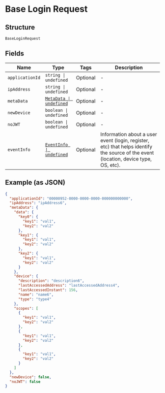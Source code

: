 
# Base Login Request

## Structure

`BaseLoginRequest`

## Fields

| Name | Type | Tags | Description |
|  --- | --- | --- | --- |
| `applicationId` | `string \| undefined` | Optional | - |
| `ipAddress` | `string \| undefined` | Optional | - |
| `metaData` | [`MetaData \| undefined`](../../doc/models/meta-data.md) | Optional | - |
| `newDevice` | `boolean \| undefined` | Optional | - |
| `noJWT` | `boolean \| undefined` | Optional | - |
| `eventInfo` | [`EventInfo \| undefined`](../../doc/models/event-info.md) | Optional | Information about a user event (login, register, etc) that helps identify the source of the event (location, device type, OS, etc). |

## Example (as JSON)

```json
{
  "applicationId": "00000952-0000-0000-0000-000000000000",
  "ipAddress": "ipAddress6",
  "metaData": {
    "data": {
      "key0": {
        "key1": "val1",
        "key2": "val2"
      },
      "key1": {
        "key1": "val1",
        "key2": "val2"
      },
      "key2": {
        "key1": "val1",
        "key2": "val2"
      }
    },
    "device": {
      "description": "description6",
      "lastAccessedAddress": "lastAccessedAddress4",
      "lastAccessedInstant": 156,
      "name": "name6",
      "type": "type4"
    },
    "scopes": [
      {
        "key1": "val1",
        "key2": "val2"
      },
      {
        "key1": "val1",
        "key2": "val2"
      },
      {
        "key1": "val1",
        "key2": "val2"
      }
    ]
  },
  "newDevice": false,
  "noJWT": false
}
```

